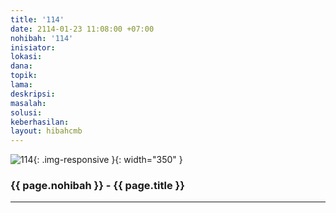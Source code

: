 ```yaml
---
title: '114'
date: 2114-01-23 11:08:00 +07:00
nohibah: '114'
inisiator: 
lokasi: 
dana: 
topik: 
lama: 
deskripsi: 
masalah: 
solusi: 
keberhasilan: 
layout: hibahcmb
---
```


![114](/static/img/hibahcmb/114.png){: .img-responsive }{: width="350" }

### {{ page.nohibah }} - {{ page.title }}

---
